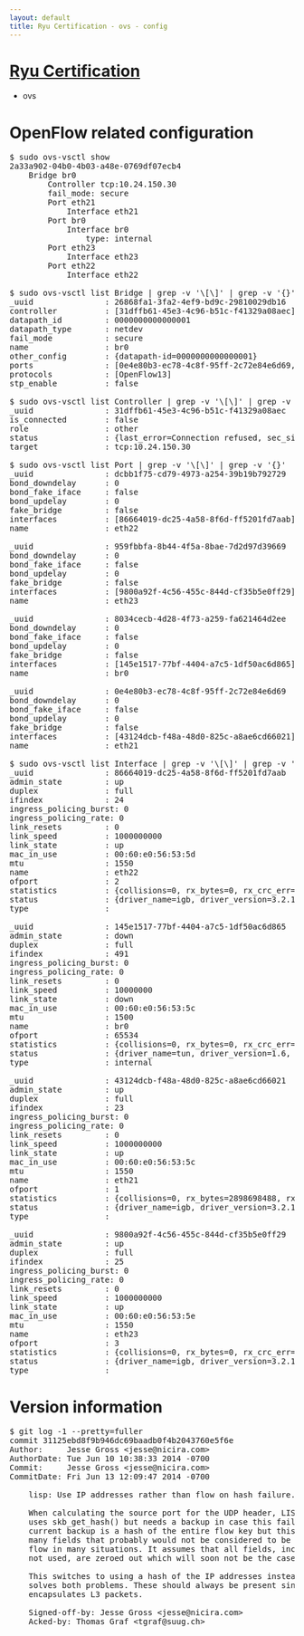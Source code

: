 ```yaml
---
layout: default
title: Ryu Certification - ovs - config
---
```

# [Ryu Certification](http://osrg.github.io/ryu/certification.html)
* ovs 

# OpenFlow related configuration
<pre>
$ sudo ovs-vsctl show
2a33a902-04b0-4b03-a48e-0769df07ecb4
    Bridge br0
        Controller tcp:10.24.150.30
        fail_mode: secure
        Port eth21
            Interface eth21
        Port br0
            Interface br0
                type: internal
        Port eth23
            Interface eth23
        Port eth22
            Interface eth22

$ sudo ovs-vsctl list Bridge | grep -v '\[\]' | grep -v '{}'
_uuid               : 26868fa1-3fa2-4ef9-bd9c-29810029db16
controller          : [31dffb61-45e3-4c96-b51c-f41329a08aec]
datapath_id         : 0000000000000001
datapath_type       : netdev
fail_mode           : secure
name                : br0
other_config        : {datapath-id=0000000000000001}
ports               : [0e4e80b3-ec78-4c8f-95ff-2c72e84e6d69, 8034cecb-4d28-4f73-a259-fa621464d2ee, 959fbbfa-8b44-4f5a-8bae-7d2d97d39669, dcbb1f75-cd79-4973-a254-39b19b792729]
protocols           : [OpenFlow13]
stp_enable          : false

$ sudo ovs-vsctl list Controller | grep -v '\[\]' | grep -v '{}'
_uuid               : 31dffb61-45e3-4c96-b51c-f41329a08aec
is_connected        : false
role                : other
status              : {last_error=Connection refused, sec_since_connect=966, sec_since_disconnect=1, state=BACKOFF}
target              : tcp:10.24.150.30

$ sudo ovs-vsctl list Port | grep -v '\[\]' | grep -v '{}'
_uuid               : dcbb1f75-cd79-4973-a254-39b19b792729
bond_downdelay      : 0
bond_fake_iface     : false
bond_updelay        : 0
fake_bridge         : false
interfaces          : [86664019-dc25-4a58-8f6d-ff5201fd7aab]
name                : eth22

_uuid               : 959fbbfa-8b44-4f5a-8bae-7d2d97d39669
bond_downdelay      : 0
bond_fake_iface     : false
bond_updelay        : 0
fake_bridge         : false
interfaces          : [9800a92f-4c56-455c-844d-cf35b5e0ff29]
name                : eth23

_uuid               : 8034cecb-4d28-4f73-a259-fa621464d2ee
bond_downdelay      : 0
bond_fake_iface     : false
bond_updelay        : 0
fake_bridge         : false
interfaces          : [145e1517-77bf-4404-a7c5-1df50ac6d865]
name                : br0

_uuid               : 0e4e80b3-ec78-4c8f-95ff-2c72e84e6d69
bond_downdelay      : 0
bond_fake_iface     : false
bond_updelay        : 0
fake_bridge         : false
interfaces          : [43124dcb-f48a-48d0-825c-a8ae6cd66021]
name                : eth21

$ sudo ovs-vsctl list Interface | grep -v '\[\]' | grep -v '{}'
_uuid               : 86664019-dc25-4a58-8f6d-ff5201fd7aab
admin_state         : up
duplex              : full
ifindex             : 24
ingress_policing_burst: 0
ingress_policing_rate: 0
link_resets         : 0
link_speed          : 1000000000
link_state          : up
mac_in_use          : 00:60:e0:56:53:5d
mtu                 : 1550
name                : eth22
ofport              : 2
statistics          : {collisions=0, rx_bytes=0, rx_crc_err=0, rx_dropped=0, rx_errors=0, rx_frame_err=0, rx_over_err=0, rx_packets=0, tx_bytes=2334128624, tx_dropped=0, tx_errors=0, tx_packets=13038593}
status              : {driver_name=igb, driver_version=3.2.10-k, firmware_version=2.10-9}
type                : 

_uuid               : 145e1517-77bf-4404-a7c5-1df50ac6d865
admin_state         : down
duplex              : full
ifindex             : 491
ingress_policing_burst: 0
ingress_policing_rate: 0
link_resets         : 0
link_speed          : 10000000
link_state          : down
mac_in_use          : 00:60:e0:56:53:5c
mtu                 : 1500
name                : br0
ofport              : 65534
statistics          : {collisions=0, rx_bytes=0, rx_crc_err=0, rx_dropped=0, rx_errors=0, rx_frame_err=0, rx_over_err=0, rx_packets=0, tx_bytes=0, tx_dropped=0, tx_errors=0, tx_packets=0}
status              : {driver_name=tun, driver_version=1.6, firmware_version=N/A}
type                : internal

_uuid               : 43124dcb-f48a-48d0-825c-a8ae6cd66021
admin_state         : up
duplex              : full
ifindex             : 23
ingress_policing_burst: 0
ingress_policing_rate: 0
link_resets         : 0
link_speed          : 1000000000
link_state          : up
mac_in_use          : 00:60:e0:56:53:5c
mtu                 : 1550
name                : eth21
ofport              : 1
statistics          : {collisions=0, rx_bytes=2898698488, rx_crc_err=0, rx_dropped=0, rx_errors=0, rx_frame_err=0, rx_over_err=0, rx_packets=27781066, tx_bytes=0, tx_dropped=0, tx_errors=0, tx_packets=0}
status              : {driver_name=igb, driver_version=3.2.10-k, firmware_version=2.10-9}
type                : 

_uuid               : 9800a92f-4c56-455c-844d-cf35b5e0ff29
admin_state         : up
duplex              : full
ifindex             : 25
ingress_policing_burst: 0
ingress_policing_rate: 0
link_resets         : 0
link_speed          : 1000000000
link_state          : up
mac_in_use          : 00:60:e0:56:53:5e
mtu                 : 1550
name                : eth23
ofport              : 3
statistics          : {collisions=0, rx_bytes=0, rx_crc_err=0, rx_dropped=0, rx_errors=0, rx_frame_err=0, rx_over_err=0, rx_packets=0, tx_bytes=3310399408, tx_dropped=0, tx_errors=0, tx_packets=7933556}
status              : {driver_name=igb, driver_version=3.2.10-k, firmware_version=2.10-9}
type                : 
</pre>

# Version information
<pre>
$ git log -1 --pretty=fuller
commit 31125ebd8f9b946dc69baadb0f4b2043760e5f6e
Author:     Jesse Gross &lt;jesse@nicira.com&gt;
AuthorDate: Tue Jun 10 10:38:33 2014 -0700
Commit:     Jesse Gross &lt;jesse@nicira.com&gt;
CommitDate: Fri Jun 13 12:09:47 2014 -0700

    lisp: Use IP addresses rather than flow on hash failure.
    
    When calculating the source port for the UDP header, LISP primarily
    uses skb_get_hash&#40;&#41; but needs a backup in case this fails. The
    current backup is a hash of the entire flow key but this includes
    many fields that probably would not be considered to be part of a
    flow in many situations. It assumes that all fields, including those
    not used, are zeroed out which will soon not be the case.
    
    This switches to using a hash of the IP addresses instead, which
    solves both problems. These should always be present since LISP
    encapsulates L3 packets.
    
    Signed-off-by: Jesse Gross &lt;jesse@nicira.com&gt;
    Acked-by: Thomas Graf &lt;tgraf@suug.ch&gt;
</pre>
